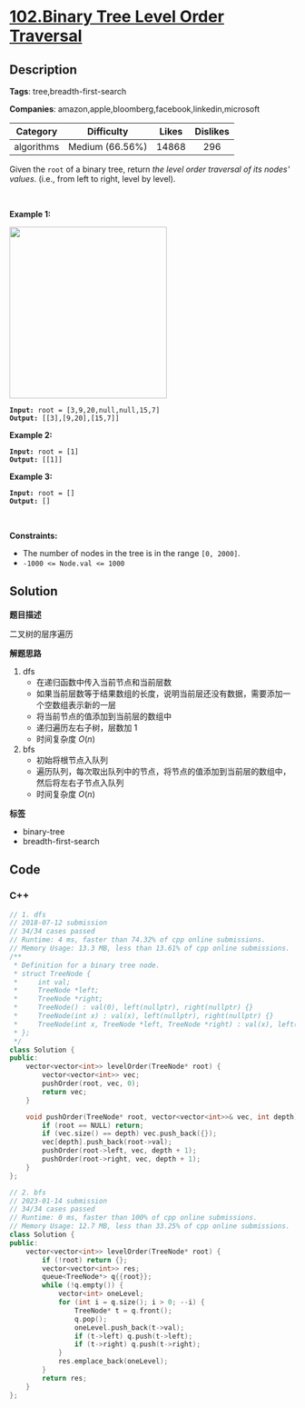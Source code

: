 # [102.Binary Tree Level Order Traversal](https://leetcode.com/problems/binary-tree-level-order-traversal/description/)

## Description

**Tags**: tree,breadth-first-search

**Companies**: amazon,apple,bloomberg,facebook,linkedin,microsoft

|  Category  |   Difficulty    | Likes | Dislikes |
| :--------: | :-------------: | :---: | :------: |
| algorithms | Medium (66.56%) | 14868 |   296    |

<p>Given the <code>root</code> of a binary tree, return <em>the level order traversal of its nodes&#39; values</em>. (i.e., from left to right, level by level).</p>
<p>&nbsp;</p>
<p><strong class="example">Example 1:</strong></p>
<img alt="" src="https://assets.leetcode.com/uploads/2021/02/19/tree1.jpg" style="width: 277px; height: 302px;" />
<pre><code><strong>Input:</strong> root = [3,9,20,null,null,15,7]
<strong>Output:</strong> [[3],[9,20],[15,7]]</code></pre>
<p><strong class="example">Example 2:</strong></p>
<pre><code><strong>Input:</strong> root = [1]
<strong>Output:</strong> [[1]]</code></pre>
<p><strong class="example">Example 3:</strong></p>
<pre><code><strong>Input:</strong> root = []
<strong>Output:</strong> []</code></pre>
<p>&nbsp;</p>
<p><strong>Constraints:</strong></p>
<ul>
  <li>The number of nodes in the tree is in the range <code>[0, 2000]</code>.</li>
  <li><code>-1000 &lt;= Node.val &lt;= 1000</code></li>
</ul>

## Solution

**题目描述**

二叉树的层序遍历

**解题思路**

1. dfs
   - 在递归函数中传入当前节点和当前层数
   - 如果当前层数等于结果数组的长度，说明当前层还没有数据，需要添加一个空数组表示新的一层
   - 将当前节点的值添加到当前层的数组中
   - 递归遍历左右子树，层数加 1
   - 时间复杂度 $O(n)$
2. bfs
   - 初始将根节点入队列
   - 遍历队列，每次取出队列中的节点，将节点的值添加到当前层的数组中，然后将左右子节点入队列
   - 时间复杂度 $O(n)$

**标签**

- binary-tree
- breadth-first-search

<!-- code start -->
## Code

### C++

```cpp
// 1. dfs
// 2018-07-12 submission
// 34/34 cases passed
// Runtime: 4 ms, faster than 74.32% of cpp online submissions.
// Memory Usage: 13.3 MB, less than 13.61% of cpp online submissions.
/**
 * Definition for a binary tree node.
 * struct TreeNode {
 *     int val;
 *     TreeNode *left;
 *     TreeNode *right;
 *     TreeNode() : val(0), left(nullptr), right(nullptr) {}
 *     TreeNode(int x) : val(x), left(nullptr), right(nullptr) {}
 *     TreeNode(int x, TreeNode *left, TreeNode *right) : val(x), left(left), right(right) {}
 * };
 */
class Solution {
public:
    vector<vector<int>> levelOrder(TreeNode* root) {
        vector<vector<int>> vec;
        pushOrder(root, vec, 0);
        return vec;
    }

    void pushOrder(TreeNode* root, vector<vector<int>>& vec, int depth) {
        if (root == NULL) return;
        if (vec.size() == depth) vec.push_back({});
        vec[depth].push_back(root->val);
        pushOrder(root->left, vec, depth + 1);
        pushOrder(root->right, vec, depth + 1);
    }
};
```

```cpp
// 2. bfs
// 2023-01-14 submission
// 34/34 cases passed
// Runtime: 0 ms, faster than 100% of cpp online submissions.
// Memory Usage: 12.7 MB, less than 33.25% of cpp online submissions.
class Solution {
public:
    vector<vector<int>> levelOrder(TreeNode* root) {
        if (!root) return {};
        vector<vector<int>> res;
        queue<TreeNode*> q{{root}};
        while (!q.empty()) {
            vector<int> oneLevel;
            for (int i = q.size(); i > 0; --i) {
                TreeNode* t = q.front();
                q.pop();
                oneLevel.push_back(t->val);
                if (t->left) q.push(t->left);
                if (t->right) q.push(t->right);
            }
            res.emplace_back(oneLevel);
        }
        return res;
    }
};
```

<!-- code end -->
